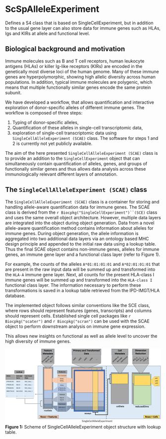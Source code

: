 # ScSpAlleleExperiment

Defines a S4 class that is based on SingleCellExperiment, but in addition      
to the usual gene layer can also store data for immune genes such as HLAs, Igs and KIRs at allele and functional level.

## Biological background and motivation

Immune molecules such as B and T cell receptors, human leukocyte antigens (HLAs) or killer Ig-like
receptors (KIRs) are encoded in the genetically most diverse loci of the human genome. Many of
these immune genes are hyperpolymorphic, showing high allelic diversity across human populations.
In addition, typical immune molecules are polygenic, which means that multiple functionally similar
genes encode the same protein subunit.

We have developed a workflow, that allows quantification and interactive exploration of 
donor-specific alleles of different immune genes. The workflow is composed of three steps: 
1. Typing of donor-specific alleles, 
2. Quantification of these alleles in single-cell transcriptomic data, 
3. exploration of single-cell transcriptomic data using `SingleCellAlleleExperiment (SCAE)` class. The software for steps 1 and 2 is currently not yet publicly available.

The aim of the here presented `SingleCellAlleleExperiment (SCAE)` 
class is to provide an addition to the `SingleCellExperiment` object that
can simultaneously contain quantification of alleles, genes, and groups of functionally similar genes
and thus allows data analysis across these immunologically relevant different layers of annotation. 

## The `SingleCellAlleleExperiment (SCAE)` class

The `SingleCellAlleleExperiment (SCAE)` class is a container for storing and handling allele-aware quantification data for immune genes. The SCAE class is derived
from the `r Biocpkg("SingleCellExperiment")``(SCE)` class and uses the same overall object architecture. However, multiple data layers are integrated into the object during object generation.
Data from a novel allele-aware quantification method contains information about alleles for immune genes. During object generation, the allele information is aggregated into two additional data layers
via an ontology based MHC design principle and appended to the initial raw data using a lookup table. Thus the final SCAE object contains non-immune genes, alleles for immune genes, an immune gene layer and a functional class layer (refer to Figure 1). 

For example, the counts of the alleles `A*01:01:01:01` and `A*02:01:01:01` that are present in the raw input data will be summed up and transformed into the `HLA-A` immune gene layer. Next, all counts for the present HLA-class I immune genes will be summed up and transformed into the `HLA-class I` functional class layer. The information necessary to perform these transformations is saved in a lookup table retrieved from the IPD-IMGT/HLA database. 

The implemented object follows similar conventions like the SCE class, where rows should represent features (genes, transcripts) and columns should represent cells. Established single cell packages like `r Biocpkg("scater")` and `r Biocpkg("scran")` can be used with the SCAE object to perform downstream analysis on immune gene expression. 

This allows new insights on functional as well as allele level to uncover the high diversity of immune genes.

![alt text here](./inst/extdata/scae_advanced.png)
**Figure 1:** Scheme of SingleCellAlleleExperiment object structure with lookup table.